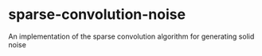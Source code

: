 # sparse-convolution-noise
An implementation of the sparse convolution algorithm for generating solid noise
